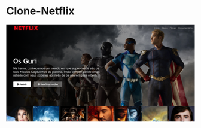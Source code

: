 # Clone-Netflix
![capa](https://github.com/SergioBonatto/Clone-Netflix/blob/main/img/capa%20git.png)
